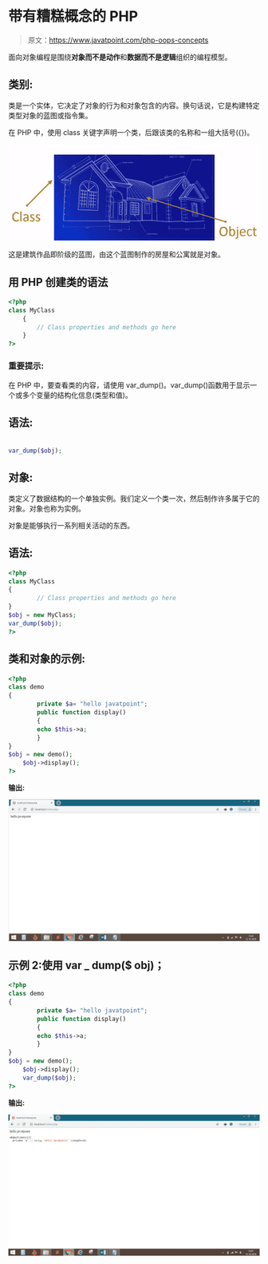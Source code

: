 # 带有糟糕概念的 PHP

> 原文：<https://www.javatpoint.com/php-oops-concepts>

面向对象编程是围绕**对象而不是动作**和**数据而不是逻辑**组织的编程模型。

## 类别:

类是一个实体，它决定了对象的行为和对象包含的内容。换句话说，它是构建特定类型对象的蓝图或指令集。

在 PHP 中，使用 class 关键字声明一个类，后跟该类的名称和一组大括号({})。

![PHP WITH OOPS CONCEPT](img/b39f6d2e1eb019853088625806f911a6.png)

这是建筑作品即阶级的蓝图，由这个蓝图制作的房屋和公寓就是对象。

## 用 PHP 创建类的语法

```php
<?php
class MyClass
	{
		// Class properties and methods go here
	}
?>

```

### 重要提示:

在 PHP 中，要查看类的内容，请使用 var_dump()。var_dump()函数用于显示一个或多个变量的结构化信息(类型和值)。

## 语法:

```php

var_dump($obj);

```

## 对象:

类定义了数据结构的一个单独实例。我们定义一个类一次，然后制作许多属于它的对象。对象也称为实例。

对象是能够执行一系列相关活动的东西。

## 语法:

```php
<?php
class MyClass
{
		// Class properties and methods go here
}
$obj = new MyClass;
var_dump($obj);
?>

```

## 类和对象的示例:

```php
<?php
class demo
{
		private $a= "hello javatpoint";
		public function display()
		{
		echo $this->a;
		}
}
$obj = new demo();
	$obj->display();
?>

```

**输出:**

![PHP WITH OOPS CONCEPT](img/4dcb685bd4c9651cd279c8aee6e2eecb.png)

## 示例 2:使用 var _ dump($ obj)；

```php
<?php
class demo
{
		private $a= "hello javatpoint";
		public function display()
		{
		echo $this->a;
		}
}
$obj = new demo();
	$obj->display();
	var_dump($obj);
?>

```

**输出:**

![PHP WITH OOPS CONCEPT](img/943a6fcb9f453348d8bba1cbb283cf04.png)
